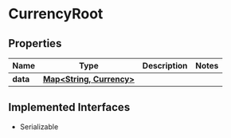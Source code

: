 

# CurrencyRoot


## Properties

Name | Type | Description | Notes
------------ | ------------- | ------------- | -------------
**data** | [**Map&lt;String, Currency&gt;**](Currency.md) |  | 


## Implemented Interfaces

* Serializable


